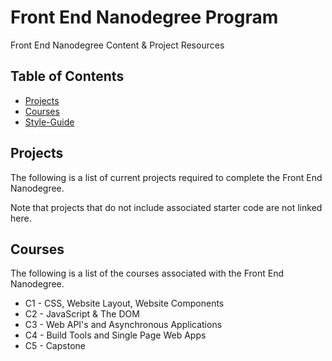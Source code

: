 # Front End Nanodegree Program

Front End Nanodegree Content & Project Resources

## Table of Contents

* [Projects](#projects)
* [Courses](#courses)
* [Style-Guide](#style-guide)

## Projects

The following is a list of current projects required to complete the Front End Nanodegree.

Note that projects that do not include associated starter code are not linked here.



## Courses

The following is a list of the courses associated with the Front End Nanodegree.

* C1 - CSS, Website Layout, Website Components
* C2 - JavaScript & The DOM
* C3 - Web API's and Asynchronous Applications
* C4 - Build Tools and Single Page Web Apps
* C5 - Capstone

